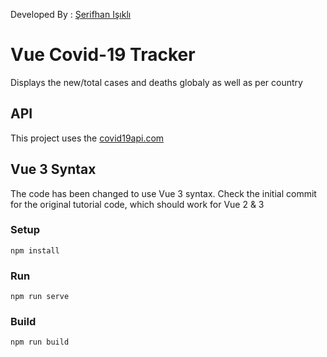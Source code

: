 Developed By : [Şerifhan Işıklı](https://www.linkedin.com/in/serifhan-isikli1/)

# Vue Covid-19 Tracker

Displays the new/total cases and deaths globaly as well as per country

## API

This project uses the [covid19api.com](https://covid19api.com/)

## Vue 3 Syntax

The code has been changed to use Vue 3 syntax. Check the initial commit for the original tutorial code, which should work for Vue 2 & 3

### Setup

```
npm install
```

### Run

```
npm run serve
```

### Build

```
npm run build
```
